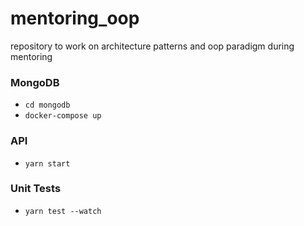 # mentoring_oop
repository to work on architecture patterns and oop paradigm during mentoring

### MongoDB

- ```cd mongodb```
- ```docker-compose up``` 

### API

- ```yarn start```

### Unit Tests

- ```yarn test --watch```
